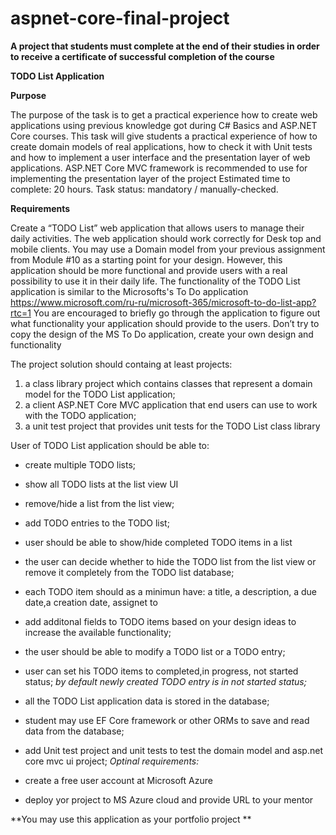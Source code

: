 # aspnet-core-final-project

 **A project that students must complete at the end of their studies in order to receive a certificate of successful completion of the course** 

**TODO List Application**

**Purpose**

The purpose of the task is to get a practical experience how to create web applications using previous knowledge got during C# Basics and ASP.NET  Core courses. This task will give students a practical experience of how to create domain models of real applications, how to check it with Unit tests and how to implement a user interface and the presentation layer of web applications.  ASP.NET Core MVC framework is recommended to use for implementing the presentation layer of the project
Estimated time to complete: 20 hours. 
Task status: mandatory / manually-checked.

**Requirements**

 Create a “TODO List” web application that allows users to manage their daily activities.
The web application should work correctly for Desk top and mobile clients.
You may use a Domain model from your previous assignment from Module #10 as a starting point for your design.  However, this application should be more functional and provide users with a real possibility to use it in their daily life.
The functionality of the TODO List application is similar to the Microsofts's To Do application https://www.microsoft.com/ru-ru/microsoft-365/microsoft-to-do-list-app?rtc=1 
You are encouraged to briefly go through the application to figure out what functionality your application should provide to the users. Don’t try to copy the design of the MS To Do application, create your own design and functionality

The project solution should containg at least projects:

1. a class library project which contains classes that represent a domain model for the TODO List application;
2. a client ASP.NET Core MVC  application that end users can use to work with the TODO application;
3. a unit test project that provides unit tests for the TODO List class library



User of TODO List application should be able to:

- create multiple TODO lists;
- show all TODO lists at the list view UI
- remove/hide a list from the  list view;
- add TODO entries to the TODO list;
- user should be able to show/hide completed TODO items in a list
- the user can decide whether to hide the  TODO list  from the list view  or remove it completely from the TODO list database;
- each TODO item should as a minimun have: a title, a description, a due date,a creation date, assignet to
- add additonal fields to TODO items based on your design ideas to increase the available functionality;
- the user should  be able to modify a TODO list or a TODO entry;
- user can set his TODO items  to completed,in progress, not started status;
_by default newly created TODO entry is in not started status;_

- all the TODO List application data is stored in the database;
- student may use EF Core framework or other ORMs to save and read data from the database;
- add Unit test project and  unit tests to test the domain model and asp.net core mvc ui project;
_Optinal requirements:_
- create a free user account at Microsoft Azure
- deploy yor project to MS Azure cloud and provide URL to your mentor

 **You may use this application  as your portfolio project **
